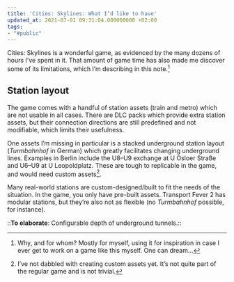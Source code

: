 ```yaml
---
title: 'Cities: Skylines: What I’d like to have'
updated_at: 2021-07-01 09:31:04.000000000 +02:00
tags:
- "#public"
---
```



Cities: Skylines is a wonderful game, as evidenced by the many dozens of hours I’ve spent in it. That amount of game time has also made me discover some of its limitations, which I’m describing in this note.[^purpose]

[^purpose]: Why, and for whom? Mostly for myself, using it for inspiration in case I ever get to work on a game like this myself. One can dream…

## Station layout
The game comes with a handful of station assets (train and metro) which are not usable in all cases. There are DLC packs which provide extra station assets, but their connection directions are still predefined and not modifiable, which limits their usefulness.

One assets I’m missing in particular is a stacked underground station layout (_Turmbahnhof_ in German) which greatly facilitates changing underground lines. Examples in Berlin include the U8–U9 exchange at U Osloer Straße and U6–U9 at U Leopoldplatz. These are tough to replicable in the game, and would need custom assets[^custom-assets].

[^custom-assets]: I’ve not dabbled with creating custom assets yet. It’s not quite part of the regular game and is not trivial.

Many real-world stations are custom-designed/built to fit the needs of the situation. In the game, you only have pre-built assets. Transport Fever 2 has modular stations, but they’re also not as flexible (no _Turmbahnhof_ possible, for instance).

::**To elaborate**: Configurable depth of underground tunnels.::
